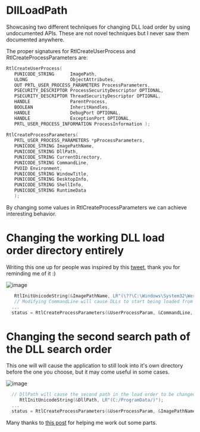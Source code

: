 # DllLoadPath

Showcasing two different techniques for changing DLL load order by using undocumented APIs.
These are not novel techniques but I never saw them documented anywhere.

 The proper signatures for RtlCreateUserProcess and RtlCreateProcessParameters are:
 
 ```cpp
RtlCreateUserProcess(
    PUNICODE_STRING      ImagePath,
    ULONG                ObjectAttributes,
    OUT PRTL_USER_PROCESS_PARAMETERS ProcessParameters,
    PSECURITY_DESCRIPTOR ProcessSecurityDescriptor OPTIONAL,
    PSECURITY_DESCRIPTOR ThreadSecurityDescriptor OPTIONAL,
    HANDLE               ParentProcess,
    BOOLEAN              InheritHandles,
    HANDLE               DebugPort OPTIONAL,
    HANDLE               ExceptionPort OPTIONAL,
    PRTL_USER_PROCESS_INFORMATION ProcessInformation );
  
RtlCreateProcessParameters(
    PRTL_USER_PROCESS_PARAMETERS *pProcessParameters,
    PUNICODE_STRING ImagePathName,
    PUNICODE_STRING DllPath,
    PUNICODE_STRING CurrentDirectory,
    PUNICODE_STRING CommandLine,
    PVOID Environment,
    PUNICODE_STRING WindowTitle,
    PUNICODE_STRING DesktopInfo,
    PUNICODE_STRING ShellInfo,
    PUNICODE_STRING RuntimeData
    );
  ```
  
By changing some values in RtlCreateProcessParameters we can achieve interesting behavior.

# Changing the working DLL load order directory entirely

Writing this one up for people was inspired by this [tweet](https://twitter.com/Octoberfest73/status/1642165975805050881), thank you for reminding me of it :)

![image](https://user-images.githubusercontent.com/74931194/230739781-bef31578-3812-44f1-944f-e757d1697454.png)

```cpp
   RtlInitUnicodeString(&ImagePathName, LR"(\??\C:\Windows\System32\WerFault.exe)");
   // Modifying CommandLine will cause DLLs to start being loaded from a different path
  ...
  status = RtlCreateProcessParameters(&UserProcessParam, &CommandLine, &CommandLine, NULL, &CommandLine, NULL, NULL, NULL, NULL, NULL);
```

# Changing the second search path of the DLL search order

This one will will cause the application to still look into it's own directory before the one you choose, but it may come useful in some cases.

![image](https://user-images.githubusercontent.com/74931194/230739994-c927101d-aa32-4eba-b0a9-91f19ce86afa.png)

```cpp
  // DllPath will cause the second path in the load order to be changed
	 RtlInitUnicodeString(&DllPath, LR"(C:/ProgramData/)");
  ...
  status = RtlCreateProcessParameters(&UserProcessParam, &ImagePathName, &DllPath, NULL, &CommandLine, NULL, NULL, NULL, NULL, NULL);
 ```
 
Many thanks to [this post](http://www.rohitab.com/discuss/topic/41379-running-native-applications-with-rtlcreateuserprocess/) for helping me work out some parts.
